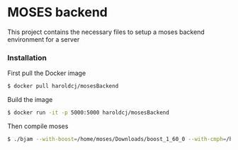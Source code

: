 # MOSES backend

This project contains the necessary files to setup a moses backend environment for a server

### Installation

First pull the Docker image 

```bash
$ docker pull haroldcj/mosesBackend
```

Build the image

```bash
$ docker run -it -p 5000:5000 haroldcj/mosesBackend
```

Then compile moses 

```bash
$ ./bjam --with-boost=/home/moses/Downloads/boost_1_60_0 --with-cmph=/home/moses/cmph-2.0 --with-irstlm=/home/moses/irstlm -j12
```
